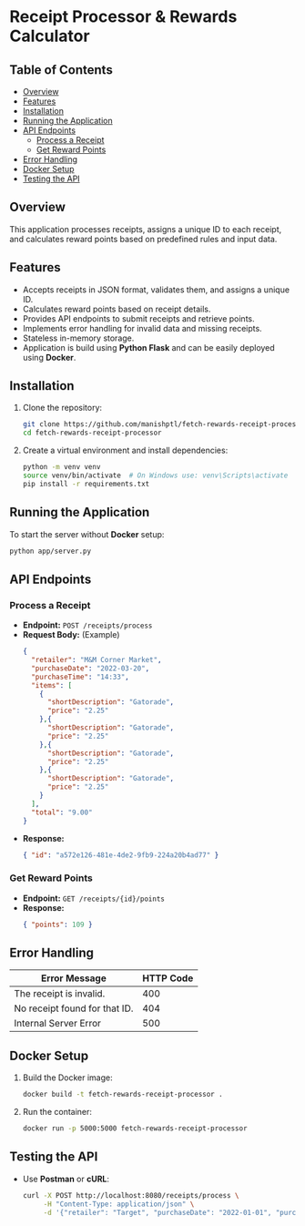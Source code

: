 # Receipt Processor & Rewards Calculator

## Table of Contents

- [Overview](#overview)
- [Features](#features)
- [Installation](#installation)
- [Running the Application](#running-the-application)
- [API Endpoints](#api-endpoints)
  - [Process a Receipt](#process-a-receipt)
  - [Get Reward Points](#get-reward-points)
- [Error Handling](#error-handling)
- [Docker Setup](#docker-setup)
- [Testing the API](#testing-the-api)

## Overview

This application processes receipts, assigns a unique ID to each receipt, and calculates reward points based on predefined rules and input data.

## Features

- Accepts receipts in JSON format, validates them, and assigns a unique ID.
- Calculates reward points based on receipt details.
- Provides API endpoints to submit receipts and retrieve points.
- Implements error handling for invalid data and missing receipts.
- Stateless in-memory storage.
- Application is build using **Python Flask** and can be easily deployed using **Docker**.

## Installation

1. Clone the repository:
   ```sh
   git clone https://github.com/manishptl/fetch-rewards-receipt-processor.git
   cd fetch-rewards-receipt-processor
   ```
2. Create a virtual environment and install dependencies:
   ```sh
   python -m venv venv
   source venv/bin/activate  # On Windows use: venv\Scripts\activate
   pip install -r requirements.txt
   ```

## Running the Application

To start the server without **Docker** setup:

```sh
python app/server.py
```

## API Endpoints

### Process a Receipt

- **Endpoint:** `POST /receipts/process`
- **Request Body:** (Example)
  ```json
  {
    "retailer": "M&M Corner Market",
    "purchaseDate": "2022-03-20",
    "purchaseTime": "14:33",
    "items": [
      {
        "shortDescription": "Gatorade",
        "price": "2.25"
      },{
        "shortDescription": "Gatorade",
        "price": "2.25"
      },{
        "shortDescription": "Gatorade",
        "price": "2.25"
      },{
        "shortDescription": "Gatorade",
        "price": "2.25"
      }
    ],
    "total": "9.00"
  }
  ```
- **Response:**
  ```json
  { "id": "a572e126-481e-4de2-9fb9-224a20b4ad77" }
  ```

### Get Reward Points

- **Endpoint:** `GET /receipts/{id}/points`
- **Response:**
  ```json
  { "points": 109 }
  ```

## Error Handling

| Error Message                 | HTTP Code |
| ----------------------------- | --------- |
| The receipt is invalid.       | 400       |
| No receipt found for that ID. | 404       |
| Internal Server Error         | 500       |

## Docker Setup

1. Build the Docker image:
   ```sh
   docker build -t fetch-rewards-receipt-processor .
   ```
2. Run the container:
   ```sh
   docker run -p 5000:5000 fetch-rewards-receipt-processor
   ```

## Testing the API

- Use **Postman** or **cURL**:
  ```sh
  curl -X POST http://localhost:8080/receipts/process \
       -H "Content-Type: application/json" \
       -d '{"retailer": "Target", "purchaseDate": "2022-01-01", "purchaseTime": "13:01", "items": [{ "shortDescription": "Mountain Dew 12PK", "price": "6.49" },{ "shortDescription": "Emils Cheese Pizza", "price": "12.25" },{ "shortDescription": "Knorr Creamy Chicken", "price": "1.26" },{ "shortDescription": "Doritos Nacho Cheese", "price": "3.35" },{ "shortDescription": "   Klarbrunn 12-PK 12 FL OZ  ", "price": "12.00" }], "total": "35.35"}'
  ```



